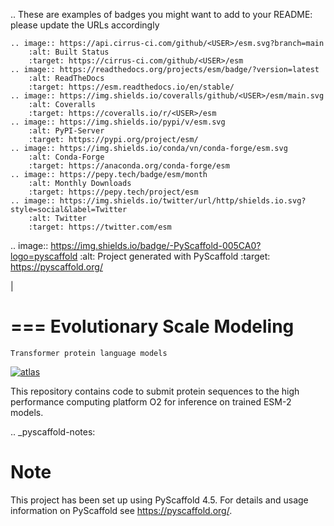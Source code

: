 .. These are examples of badges you might want to add to your README:
   please update the URLs accordingly

    .. image:: https://api.cirrus-ci.com/github/<USER>/esm.svg?branch=main
        :alt: Built Status
        :target: https://cirrus-ci.com/github/<USER>/esm
    .. image:: https://readthedocs.org/projects/esm/badge/?version=latest
        :alt: ReadTheDocs
        :target: https://esm.readthedocs.io/en/stable/
    .. image:: https://img.shields.io/coveralls/github/<USER>/esm/main.svg
        :alt: Coveralls
        :target: https://coveralls.io/r/<USER>/esm
    .. image:: https://img.shields.io/pypi/v/esm.svg
        :alt: PyPI-Server
        :target: https://pypi.org/project/esm/
    .. image:: https://img.shields.io/conda/vn/conda-forge/esm.svg
        :alt: Conda-Forge
        :target: https://anaconda.org/conda-forge/esm
    .. image:: https://pepy.tech/badge/esm/month
        :alt: Monthly Downloads
        :target: https://pepy.tech/project/esm
    .. image:: https://img.shields.io/twitter/url/http/shields.io.svg?style=social&label=Twitter
        :alt: Twitter
        :target: https://twitter.com/esm

.. image:: https://img.shields.io/badge/-PyScaffold-005CA0?logo=pyscaffold
    :alt: Project generated with PyScaffold
    :target: https://pyscaffold.org/

|

===
Evolutionary Scale Modeling
===


    Transformer protein language models


[![atlas](https://user-images.githubusercontent.com/3605224/199301187-a9e38b3f-71a7-44be-94f4-db0d66143c53.png)](https://esmatlas.com)

This repository contains code to submit protein sequences to the high performance
computing platform O2 for inference on trained ESM-2 models.



.. _pyscaffold-notes:

Note
====

This project has been set up using PyScaffold 4.5. For details and usage
information on PyScaffold see https://pyscaffold.org/.
